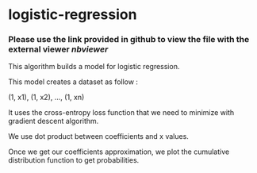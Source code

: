 # logistic-regression

### Please use the link provided in github to view the file with the external viewer *nbviewer*

This algorithm builds a model for logistic regression.

This model creates a dataset as follow :

(1, x1), (1, x2), ..., (1, xn)

It uses the cross-entropy loss function that we need to minimize with gradient descent algorithm.

We use dot product between coefficients and x values.

Once we get our coefficients approximation, we plot the cumulative distribution function to get probabilities.
